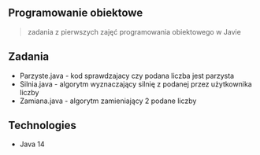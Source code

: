 ## Programowanie obiektowe
>zadania z pierwszych zajęć programowania obiektowego w Javie

## Zadania
* Parzyste.java - kod sprawdzajacy czy podana liczba jest parzysta
* Silnia.java - algorytm wyznaczający silnię z podanej przez użytkownika liczby
* Zamiana.java - algorytm zamieniający 2 podane liczby

## Technologies
* Java 14

